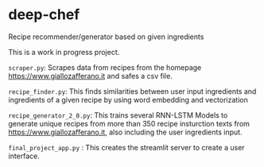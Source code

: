 # deep-chef
Recipe recommender/generator based on given ingredients


This is a work in progress project. 

`scraper.py`: Scrapes data from recipes from the homepage https://www.giallozafferano.it and safes a csv file.

`recipe_finder.py`: This finds similarities between user input ingredients and ingredients of a given recipe by using word embedding and vectorization

`recipe_generator_2_0.py`: This trains several RNN-LSTM Models to generate unique recipes from more than 350 recipe insturction texts from                                                      https://www.giallozafferano.it, also including the user ingredients input.

`final_project_app.py` : This creates the streamlit server to create a user interface.
                           


